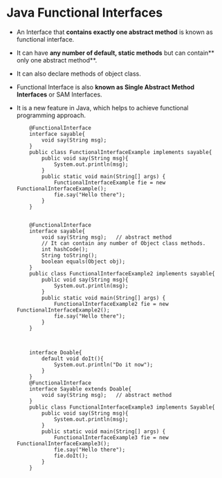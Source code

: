 # Java Functional Interfaces

-   An Interface that **contains exactly one abstract method** is known as functional interface. 
-   It can have **any number of default, static methods** but can contain** only one abstract method**. 
-   It can also declare methods of object class.
-   Functional Interface is also **known as Single Abstract Method Interfaces** or SAM Interfaces. 
-   It is a new feature in Java, which helps to achieve functional programming approach.

            @FunctionalInterface  
            interface sayable{  
                void say(String msg);  
            }  
            public class FunctionalInterfaceExample implements sayable{  
                public void say(String msg){  
                    System.out.println(msg);  
                }  
                public static void main(String[] args) {  
                    FunctionalInterfaceExample fie = new FunctionalInterfaceExample();  
                    fie.say("Hello there");  
                }  
            }  


            @FunctionalInterface  
            interface sayable{  
                void say(String msg);   // abstract method  
                // It can contain any number of Object class methods.  
                int hashCode();  
                String toString();  
                boolean equals(Object obj);  
            }  
            public class FunctionalInterfaceExample2 implements sayable{  
                public void say(String msg){  
                    System.out.println(msg);  
                }  
                public static void main(String[] args) {  
                    FunctionalInterfaceExample2 fie = new FunctionalInterfaceExample2();  
                    fie.say("Hello there");  
                }  
            }



            interface Doable{  
                default void doIt(){  
                    System.out.println("Do it now");  
                }  
            }  
            @FunctionalInterface  
            interface Sayable extends Doable{  
                void say(String msg);   // abstract method  
            }  
            public class FunctionalInterfaceExample3 implements Sayable{  
                public void say(String msg){  
                    System.out.println(msg);  
                }  
                public static void main(String[] args) {  
                    FunctionalInterfaceExample3 fie = new FunctionalInterfaceExample3();  
                    fie.say("Hello there");  
                    fie.doIt();  
                }  
            }  

